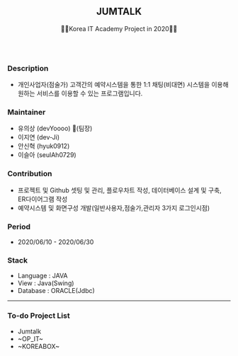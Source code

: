 <h2 align="center">JUMTALK</h2>
<p align="center">
  🙍‍♂️Korea IT Academy Project in 2020🙍‍♀️
</p>
<br><br>


### Description
* 개인사업자(점술가) 고객간의 예약시스템을 통한 1:1 채팅(비대면) 시스템을 이용해 원하는 서비스를 이용할 수 있는 프로그램입니다.

### Maintainer
* 유의상 (devYoooo) :crown:(팀장)
* 이지연 (dev-Ji)
* 안신혁 (hyuk0912)
* 이슬아 (seulAh0729)

### Contribution
* 프로젝트 및 Github 셋팅 및 관리, 플로우차트 작성, 데이터베이스 설계 및 구축, ER다이어그램 작성
* 예약시스템 및 화면구성 개발(일반사용자,점술가,관리자 3가지 로그인시점) 

### Period
* 2020/06/10 - 2020/06/30

### Stack
* Language : JAVA
* View : Java(Swing)
* Database : ORACLE(Jdbc)


***

### To-do Project List
* Jumtalk
* ~OP_IT~
* ~KOREABOX~

